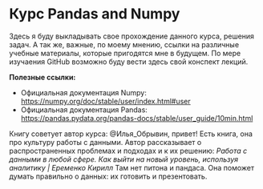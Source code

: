 # Курс Pandas and Numpy
Здесь я буду выкладывать свое прохождение данного курса, решения задач. А так же, важные, по моему мнению, ссылки на различные учебные материалы, которые пригодятся мне в будущем. По мере изучаения GitHub возможно буду вести здесь свой конспект лекций.

**Полезные ссылки:**

- Официальная документация Numpy: https://numpy.org/doc/stable/user/index.html#user
- Официальная документация Pandas: https://pandas.pydata.org/pandas-docs/stable/user_guide/10min.html


Книгу советует автор курса:
@Илья_Обрывин, привет! Есть книга, она про культуру работы с данными. Автор рассказывает о распространенных проблемах и подходах и к их решению: 
*Работа с данными в любой сфере. Как выйти на новый уровень, используя аналитику | Еременко Кирилл*
Там нет питона и пандаса. Она поможет думать правильно о данных: их готовить и презентовать. 
